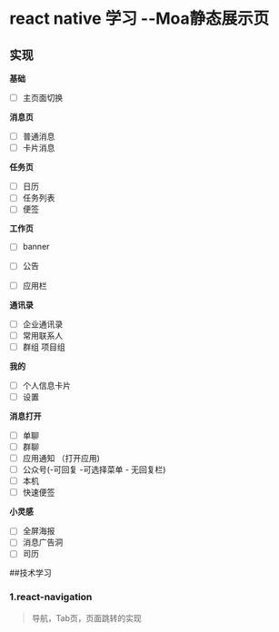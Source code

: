 # react native 学习 --Moa静态展示页

## 实现
**基础**
 - [ ] 主页面切换
 
**消息页**
 - [ ] 普通消息
 - [ ] 卡片消息
 
 **任务页**
 - [ ] 日历
 - [ ] 任务列表
 - [ ] 便签
 
 **工作页**
 - [ ] banner
 - [ ] 公告
 - [ ] 应用栏

 
 **通讯录**
 - [ ] 企业通讯录
 - [ ] 常用联系人
 - [ ] 群组 项目组
 
 **我的**
 - [ ] 个人信息卡片
 - [ ] 设置
 
 **消息打开**
 - [ ] 单聊
 - [ ] 群聊
 - [ ] 应用通知 （打开应用)
 - [ ] 公众号(-可回复 -可选择菜单 - 无回复栏)
 - [ ] 本机
 - [ ] 快速便签
 
 **小灵感**
 - [ ] 全屏海报
 - [ ] 消息广告洞
 - [ ] 司历
 
 ##技术学习
 ### 1.react-navigation
 > 导航，Tab页，页面跳转的实现
